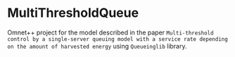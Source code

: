 # MultiThresholdQueue

Omnet++ project for the model described in the paper `Multi-threshold control by a single-server queuing model with a service rate depending on the amount of harvested energy` using `Queueinglib` library.



